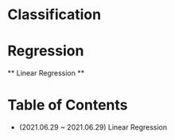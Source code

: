 # Classification

# Regression
** Linear Regression **

# Table of Contents
- (2021.06.29 ~ 2021.06.29) Linear Regression
